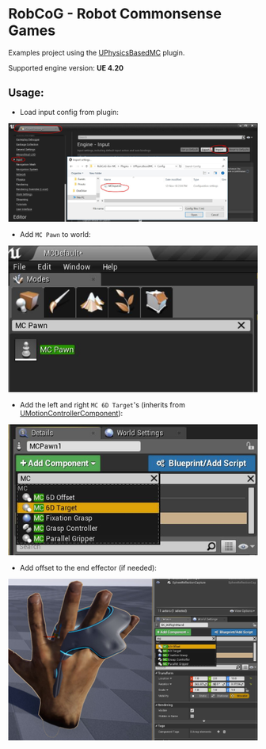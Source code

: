 # RobCoG - **Rob**ot **Co**mmonsense **G**ames

Examples project using the [UPhysicsBasedMC](https://github.com/robcog-iai/UPhysicsBasedMC) plugin.

Supported engine version: **UE 4.20**

## Usage:

* Load input config from plugin:

![](Documentation/Img/MCInput.jpg)

* Add `MC Pawn` to world:

![](Documentation/Img/MCPawn.jpg)

* Add the left and right `MC 6D Target`'s (inherits from [UMotionControllerComponent](https://api.unrealengine.com/INT/API/Runtime/HeadMountedDisplay/UMotionControllerComponent/index.html)):

![](Documentation/Img/MCTarget.jpg)

* Add offset to the end effector (if needed):

![](Documentation/Img/MCOffset.jpg)
